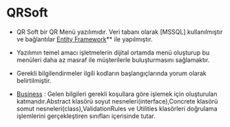 # QRSoft
- QR Soft bir QR Menü yazılımıdır. Veri tabanı olarak [MSSQL] kullanılmıştır ve bağlantılar [Entity Framework](https://docs.microsoft.com/tr-tr/ef/core/get-started)** ile yapılmıştır.
- Yazılımın temel amacı işletmelerin dijital ortamda menü oluşturup bu menüleri daha az masraf ile müşterilerle buluşturmasını sağlamaktır.
- Gerekli bilgilendirmeler ilgili kodların başlangıçlarında yorum olarak belirtilmiştir.

- [Business](https://github.com/mfbilgin42/QRSoft/tree/master/Business) : Gelen bilgileri gerekli koşullara göre işlemek için oluşturulan katmandır.Abstract klasörü soyut nesneleri(interface),Concrete klasörü somut nesneleri(class),ValidationRules ve Utilities klasörleri doğrulama işlemlerini gerçekleştiren sınıfları içerisinde tutar.

